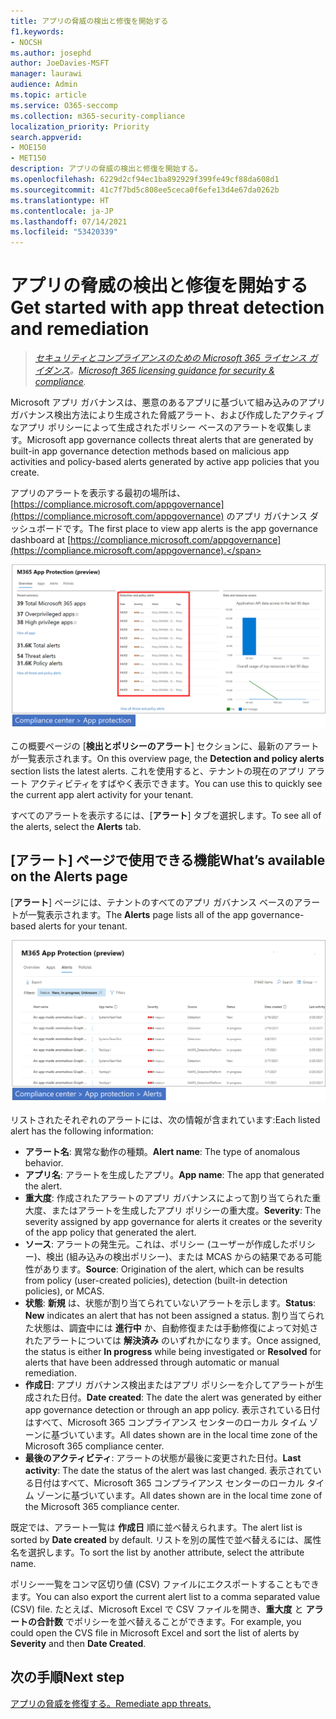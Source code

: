 ```yaml
---
title: アプリの脅威の検出と修復を開始する
f1.keywords:
- NOCSH
ms.author: josephd
author: JoeDavies-MSFT
manager: laurawi
audience: Admin
ms.topic: article
ms.service: O365-seccomp
ms.collection: m365-security-compliance
localization_priority: Priority
search.appverid:
- MOE150
- MET150
description: アプリの脅威の検出と修復を開始する。
ms.openlocfilehash: 6229d2cf94ec1ba892929f399fe49cf88da608d1
ms.sourcegitcommit: 41c7f7bd5c808ee5ceca0f6efe13d4e67da0262b
ms.translationtype: HT
ms.contentlocale: ja-JP
ms.lasthandoff: 07/14/2021
ms.locfileid: "53420339"
---
```

# <a name="get-started-with-app-threat-detection-and-remediation"></a><span data-ttu-id="9a88e-103">アプリの脅威の検出と修復を開始する</span><span class="sxs-lookup"><span data-stu-id="9a88e-103">Get started with app threat detection and remediation</span></span>

><span data-ttu-id="9a88e-104">*[セキュリティとコンプライアンスのための Microsoft 365 ライセンス ガイダンス](https://aka.ms/ComplianceSD)。*</span><span class="sxs-lookup"><span data-stu-id="9a88e-104">*[Microsoft 365 licensing guidance for security & compliance](https://aka.ms/ComplianceSD).*</span></span>

<span data-ttu-id="9a88e-105">Microsoft アプリ ガバナンスは、悪意のあるアプリに基づいて組み込みのアプリ ガバナンス検出方法により生成された脅威アラート、および作成したアクティブなアプリ ポリシーによって生成されたポリシー ベースのアラートを収集します。</span><span class="sxs-lookup"><span data-stu-id="9a88e-105">Microsoft app governance collects threat alerts that are generated by built-in app governance detection methods based on malicious app activities and policy-based alerts generated by active app policies that you create.</span></span>

<span data-ttu-id="9a88e-106">アプリのアラートを表示する最初の場所は、[https://compliance.microsoft.com/appgovernance](https://compliance.microsoft.com/appgovernance) のアプリ ガバナンス ダッシュボードです。</span><span class="sxs-lookup"><span data-stu-id="9a88e-106">The first place to view app alerts is the app governance dashboard at [https://compliance.microsoft.com/appgovernance](https://compliance.microsoft.com/appgovernance).</span></span>

![Microsoft 365 コンプライアンス センターの [検出とポリシーアラート] セクションが強調表示されている [アプリ ガバナンスの概要] ページ](..\media\manage-app-protection-governance\mapg-cc-overview-alerts.png)

<span data-ttu-id="9a88e-108">この概要ページの [**検出とポリシーのアラート**] セクションに、最新のアラートが一覧表示されます。</span><span class="sxs-lookup"><span data-stu-id="9a88e-108">On this overview page, the **Detection and policy alerts** section lists the latest alerts.</span></span> <span data-ttu-id="9a88e-109">これを使用すると、テナントの現在のアプリ アラート アクティビティをすばやく表示できます。</span><span class="sxs-lookup"><span data-stu-id="9a88e-109">You can use this to quickly see the current app alert activity for your tenant.</span></span>

<span data-ttu-id="9a88e-110">すべてのアラートを表示するには、[**アラート**] タブを選択します。</span><span class="sxs-lookup"><span data-stu-id="9a88e-110">To see all of the alerts, select the **Alerts** tab.</span></span>

## <a name="whats-available-on-the-alerts-page"></a><span data-ttu-id="9a88e-111">[アラート] ページで使用できる機能</span><span class="sxs-lookup"><span data-stu-id="9a88e-111">What’s available on the Alerts page</span></span>

<span data-ttu-id="9a88e-112">[**アラート**] ページには、テナントのすべてのアプリ ガバナンス ベースのアラートが一覧表示されます。</span><span class="sxs-lookup"><span data-stu-id="9a88e-112">The **Alerts** page lists all of the app governance-based alerts for your tenant.</span></span>

![Microsoft 365 コンプライアンス センターの [アプリ ガバナンス アラートの概要] ページ](..\media\manage-app-protection-governance\mapg-cc-alerts.png)

<span data-ttu-id="9a88e-114">リストされたそれぞれのアラートには、次の情報が含まれています:</span><span class="sxs-lookup"><span data-stu-id="9a88e-114">Each listed alert has the following information:</span></span>

- <span data-ttu-id="9a88e-115">**アラート名**: 異常な動作の種類。</span><span class="sxs-lookup"><span data-stu-id="9a88e-115">**Alert name**: The type of anomalous behavior.</span></span>
- <span data-ttu-id="9a88e-116">**アプリ名**: アラートを生成したアプリ。</span><span class="sxs-lookup"><span data-stu-id="9a88e-116">**App name**: The app that generated the alert.</span></span>
- <span data-ttu-id="9a88e-117">**重大度**: 作成されたアラートのアプリ ガバナンスによって割り当てられた重大度、またはアラートを生成したアプリ ポリシーの重大度。</span><span class="sxs-lookup"><span data-stu-id="9a88e-117">**Severity**: The severity assigned by app governance for alerts it creates or the severity of the app policy that generated the alert.</span></span>
- <span data-ttu-id="9a88e-118">**ソース**: アラートの発生元。これは、ポリシー (ユーザーが作成したポリシー)、検出 (組み込みの検出ポリシー)、または MCAS からの結果である可能性があります。</span><span class="sxs-lookup"><span data-stu-id="9a88e-118">**Source**: Origination of the alert, which can be results from policy (user-created policies), detection (built-in detection policies), or MCAS.</span></span>
- <span data-ttu-id="9a88e-119">**状態**: **新規** は、状態が割り当てられていないアラートを示します。</span><span class="sxs-lookup"><span data-stu-id="9a88e-119">**Status**: **New** indicates an alert that has not been assigned a status.</span></span> <span data-ttu-id="9a88e-120">割り当てられた状態は、調査中には **進行中** か、自動修復または手動修復によって対処されたアラートについては **解決済み** のいずれかになります。</span><span class="sxs-lookup"><span data-stu-id="9a88e-120">Once assigned, the status is either **In progress** while being investigated or **Resolved** for alerts that have been addressed through automatic or manual remediation.</span></span>
- <span data-ttu-id="9a88e-121">**作成日**: アプリ ガバナンス検出またはアプリ ポリシーを介してアラートが生成された日付。</span><span class="sxs-lookup"><span data-stu-id="9a88e-121">**Date created**: The date the alert was generated by either app governance detection or through an app policy.</span></span> <span data-ttu-id="9a88e-122">表示されている日付はすべて、Microsoft 365 コンプライアンス センターのローカル タイム ゾーンに基づいています。</span><span class="sxs-lookup"><span data-stu-id="9a88e-122">All dates shown are in the local time zone of the Microsoft 365 compliance center.</span></span>
- <span data-ttu-id="9a88e-123">**最後のアクティビティ**: アラートの状態が最後に変更された日付。</span><span class="sxs-lookup"><span data-stu-id="9a88e-123">**Last activity**: The date the status of the alert was last changed.</span></span> <span data-ttu-id="9a88e-124">表示されている日付はすべて、Microsoft 365 コンプライアンス センターのローカル タイム ゾーンに基づいています。</span><span class="sxs-lookup"><span data-stu-id="9a88e-124">All dates shown are in the local time zone of the Microsoft 365 compliance center.</span></span>

<span data-ttu-id="9a88e-125">既定では、アラート一覧は **作成日** 順に並べ替えられます。</span><span class="sxs-lookup"><span data-stu-id="9a88e-125">The alert list is sorted by **Date created** by default.</span></span> <span data-ttu-id="9a88e-126">リストを別の属性で並べ替えるには、属性名を選択します。</span><span class="sxs-lookup"><span data-stu-id="9a88e-126">To sort the list by another attribute, select the attribute name.</span></span>

<span data-ttu-id="9a88e-127">ポリシー一覧をコンマ区切り値 (CSV) ファイルにエクスポートすることもできます。</span><span class="sxs-lookup"><span data-stu-id="9a88e-127">You can also export the current alert list to a comma separated value (CSV) file.</span></span> <span data-ttu-id="9a88e-128">たとえば、Microsoft Excel で CSV ファイルを開き、**重大度** と **アラートの合計数** でポリシーを並べ替えることができます。</span><span class="sxs-lookup"><span data-stu-id="9a88e-128">For example, you could open the CVS file in Microsoft Excel and sort the list of alerts by **Severity** and then **Date Created**.</span></span>

## <a name="next-step"></a><span data-ttu-id="9a88e-129">次の手順</span><span class="sxs-lookup"><span data-stu-id="9a88e-129">Next step</span></span>

[<span data-ttu-id="9a88e-130">アプリの脅威を修復する。</span><span class="sxs-lookup"><span data-stu-id="9a88e-130">Remediate app threats.</span></span>](app-governance-detect-remediate-detect-threats.md)
